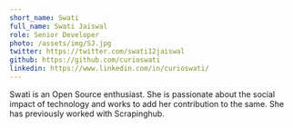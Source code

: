 ```yaml
---
short_name: Swati
full_name: Swati Jaiswal
role: Senior Developer
photo: /assets/img/SJ.jpg
twitter: https://twitter.com/swati12jaiswal
github: https://github.com/curioswati
linkedin: https://www.linkedin.com/in/curioswati/
---
```


Swati is an Open Source enthusiast. She is passionate about the social impact of technology and works to add her contribution to the same. She has previously worked with Scrapinghub.